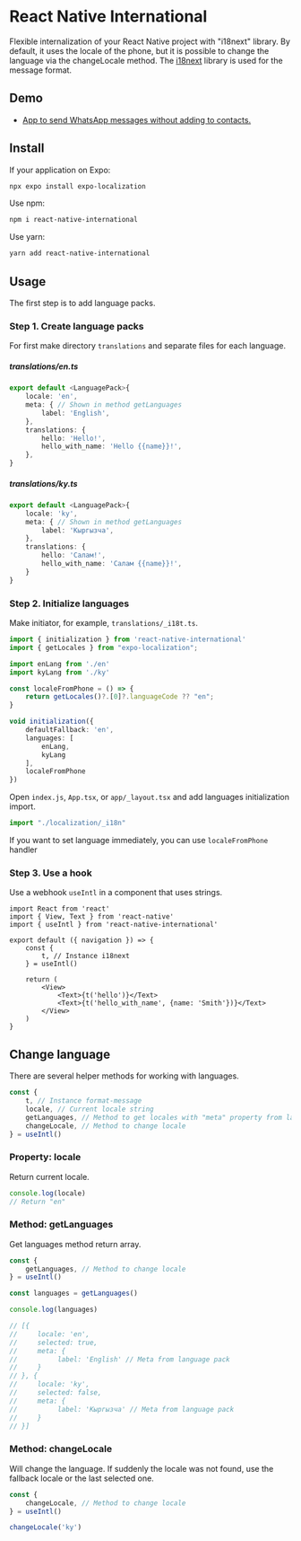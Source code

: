 # React Native International

Flexible internalization of your React Native project with "i18next" library. By default, it uses the locale of
the phone, but it is possible to change the language via the changeLocale method.
The [i18next](https://www.i18next.com/) library is used for the message format.

## Demo

* [App to send WhatsApp messages without adding to contacts.](https://play.google.com/store/apps/details?id=com.wdirect)

## Install

If your application on Expo:

```bash
npx expo install expo-localization
```

Use npm:

```bash
npm i react-native-international
```

Use yarn:

```bash
yarn add react-native-international
```

## Usage

The first step is to add language packs.

### Step 1. Create language packs

For first make directory `translations` and separate files for each language. 

##### translations/en.ts

```ts
export default <LanguagePack>{
    locale: 'en',
    meta: { // Shown in method getLanguages
        label: 'English',
    },
    translations: {
        hello: 'Hello!',
        hello_with_name: 'Hello {{name}}!',
    },
}
```

##### translations/ky.ts

```ts
export default <LanguagePack>{
    locale: 'ky',
    meta: { // Shown in method getLanguages
        label: 'Кыргызча',
    },
    translations: {
        hello: 'Салам!',
        hello_with_name: 'Салам {{name}}!',
    }
}
```

### Step 2. Initialize languages

Make initiator, for example, `translations/_i18t.ts`.

```ts
import { initialization } from 'react-native-international'
import { getLocales } from "expo-localization";

import enLang from './en'
import kyLang from './ky'

const localeFromPhone = () => {
    return getLocales()?.[0]?.languageCode ?? "en";
}

void initialization({
    defaultFallback: 'en',
    languages: [
        enLang,
        kyLang
    ],
    localeFromPhone
})
```

Open `index.js`, `App.tsx`, or `app/_layout.tsx` and add languages initialization import.

```ts
import "./localization/_i18n"
```

If you want to set language immediately, you can use `localeFromPhone` handler

### Step 3. Use a hook

Use a webhook `useIntl` in a component that uses strings.

```tsx
import React from 'react'
import { View, Text } from 'react-native'
import { useIntl } from 'react-native-international'

export default ({ navigation }) => {
    const {
        t, // Instance i18next 
    } = useIntl()

    return (
        <View>
            <Text>{t('hello')}</Text>
            <Text>{t('hello_with_name', {name: 'Smith'})}</Text>
        </View>
    )
}
```

## Change language

There are several helper methods for working with languages.

```ts
const {
    t, // Instance format-message 
    locale, // Current locale string
    getLanguages, // Method to get locales with "meta" property from language pack and "selected" flag.
    changeLocale, // Method to change locale
} = useIntl()
```

### Property: locale

Return current locale.

```ts
console.log(locale) 
// Return "en"
```

### Method: getLanguages

Get languages method return array.

```ts
const {
    getLanguages, // Method to change locale
} = useIntl()

const languages = getLanguages()

console.log(languages)

// [{
//     locale: 'en',
//     selected: true,
//     meta: {
//          label: 'English' // Meta from language pack
//     }
// }, {
//     locale: 'ky',
//     selected: false,
//     meta: {
//          label: 'Кыргызча' // Meta from language pack
//     }
// }]
```

### Method: changeLocale

Will change the language. If suddenly the locale was not found, use the fallback locale or the last selected one.

```ts
const {
    changeLocale, // Method to change locale
} = useIntl()

changeLocale('ky')
```
